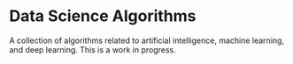 # Data Science Algorithms

A collection of algorithms related to artificial intelligence, machine learning, and deep learning. This is a work in progress.

